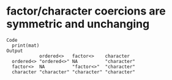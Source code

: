 # factor/character coercions are symmetric and unchanging

    Code
      print(mat)
    Output
                ordered<>   factor<>    character  
      ordered<> "ordered<>" NA          "character"
      factor<>  NA          "factor<>"  "character"
      character "character" "character" "character"

